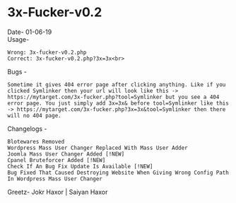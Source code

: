 # 3x-Fucker-v0.2
Date- 01-06-19<br>
Usage-

    Wrong: 3x-fucker-v0.2.php
    Correct: 3x-fucker-v0.2.php?3x=3x<br>
Bugs -

    Sometime it gives 404 error page after clicking anything. Like if you clicked Symlinker then your url will look like this -> https://mytarget.com/3x-fucker.php?tool=Symlinker but you see a 404 error page. You just simply add 3x=3x& before tool=Symlinker like this -> https://mytarget.com/3x-fucker.php?3x=3x&tool=Symlinker then there will no 404 page.

    
Changelogs -

    Blotewares Removed
    Wordpress Mass User Changer Replaced With Mass User Adder
    Joomla Mass User Changer Added [!NEW]
    Cpanel Bruteforcer Added [!NEW]
    Check If An Bug Fix Update Is Available [!NEW]
    Bug Fixed That Caused Destroying Website When Giving Wrong Config Path In Wordpress Mass User Changer

Greetz- Jokr Haxor | Saiyan Haxor

